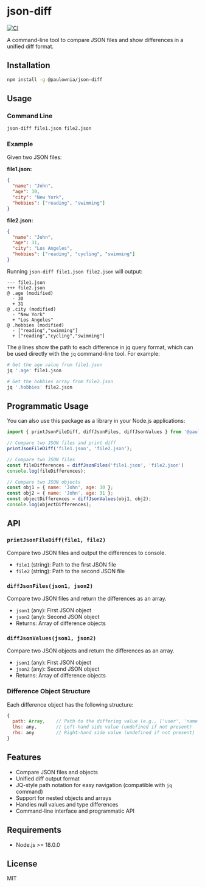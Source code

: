 # json-diff

[![CI](https://github.com/paulownia/node-json-diff/actions/workflows/ci.yml/badge.svg)](https://github.com/paulownia/node-json-diff/actions/workflows/ci.yml)

A command-line tool to compare JSON files and show differences in a unified diff format.

## Installation

```bash
npm install -g @paulownia/json-diff
```

## Usage

### Command Line

```bash
json-diff file1.json file2.json
```

### Example

Given two JSON files:

**file1.json:**
```json
{
  "name": "John",
  "age": 30,
  "city": "New York",
  "hobbies": ["reading", "swimming"]
}
```

**file2.json:**
```json
{
  "name": "John",
  "age": 31,
  "city": "Los Angeles",
  "hobbies": ["reading", "cycling", "swimming"]
}
```

Running `json-diff file1.json file2.json` will output:

```
--- file1.json
+++ file2.json
@ .age (modified)
  - 30
  + 31
@ .city (modified)
  - "New York"
  + "Los Angeles"
@ .hobbies (modified)
  - ["reading","swimming"]
  + ["reading","cycling","swimming"]
```

The `@` lines show the path to each difference in jq query format, which can be used directly with the `jq` command-line tool. For example:

```bash
# Get the age value from file1.json
jq '.age' file1.json

# Get the hobbies array from file2.json
jq '.hobbies' file2.json
```

## Programmatic Usage

You can also use this package as a library in your Node.js applications:

```javascript
import { printJsonFileDiff, diffJsonFiles, diffJsonValues } from '@paulownia/json-diff';

// Compare two JSON files and print diff
printJsonFileDiff('file1.json', 'file2.json');

// Compare two JSON files
const fileDifferences = diffJsonFiles('file1.json', 'file2.json')
console.log(fileDifferences);

// Compare two JSON objects
const obj1 = { name: 'John', age: 30 };
const obj2 = { name: 'John', age: 31 };
const objectDifferences = diffJsonValues(obj1, obj2);
console.log(objectDifferences);
```

## API

### `printJsonFileDiff(file1, file2)`

Compare two JSON files and output the differences to console.

- `file1` (string): Path to the first JSON file
- `file2` (string): Path to the second JSON file

### `diffJsonFiles(json1, json2)`

Compare two JSON files and return the differences as an array.

- `json1` (any): First JSON object
- `json2` (any): Second JSON object
- Returns: Array of difference objects

### `diffJsonValues(json1, json2)`

Compare two JSON objects and return the differences as an array.

- `json1` (any): First JSON object
- `json2` (any): Second JSON object
- Returns: Array of difference objects

### Difference Object Structure

Each difference object has the following structure:

```javascript
{
  path: Array,    // Path to the differing value (e.g., ['user', 'name'])
  lhs: any,       // Left-hand side value (undefined if not present)
  rhs: any        // Right-hand side value (undefined if not present)
}
```

## Features

- Compare JSON files and objects
- Unified diff output format
- JQ-style path notation for easy navigation (compatible with `jq` command)
- Support for nested objects and arrays
- Handles null values and type differences
- Command-line interface and programmatic API

## Requirements

- Node.js >= 18.0.0

## License

MIT
